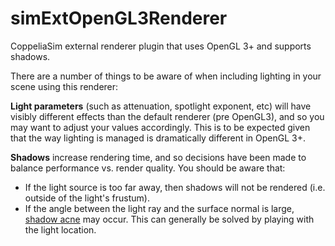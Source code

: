 # simExtOpenGL3Renderer
CoppeliaSim external renderer plugin that uses OpenGL 3+ and supports shadows.

There are a number of things to be aware of when including lighting in your scene using this renderer:

**Light parameters** (such as attenuation, spotlight exponent, etc) will have visibly different effects than the default renderer (pre OpenGL3), and so you may want to adjust your values accordingly. This is to be expected given that the way lighting is managed is dramatically different in OpenGL 3+. 

**Shadows** increase rendering time, and so decisions have been made to balance performance vs. render quality. You should be aware that:
- If the light source is too far away, then shadows will not be rendered (i.e. outside of the light's frustum).
- If the angle between the light ray and the surface normal is large, [shadow acne](http://www.opengl-tutorial.org/assets/images/tuto-16-shadow-mapping/ShadowAcne.png) may occur. This can generally be solved by playing with the light location. 
